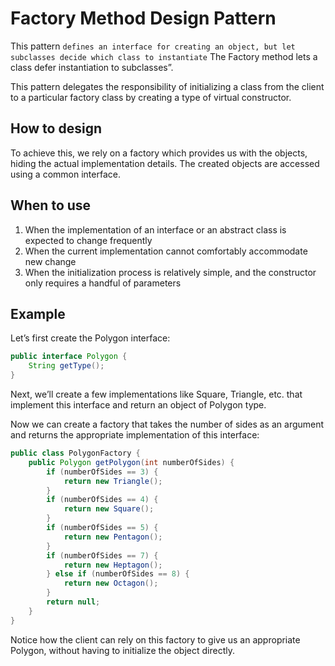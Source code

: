 # Factory Method Design Pattern

This pattern `defines an interface for creating an object, but let subclasses decide which class to instantiate` The
Factory method lets a class defer instantiation to subclasses”.

This pattern delegates the responsibility of initializing a class from the client to a particular factory class by
creating a type of virtual constructor.

## How to design

To achieve this, we rely on a factory which provides us with the objects, hiding the actual implementation details. The
created objects are accessed using a common interface.

## When to use

1. When the implementation of an interface or an abstract class is expected to change frequently
2. When the current implementation cannot comfortably accommodate new change
3. When the initialization process is relatively simple, and the constructor only requires a handful of parameters

## Example

Let’s first create the Polygon interface:

```java
public interface Polygon {
    String getType();
}
```

Next, we’ll create a few implementations like Square, Triangle, etc. that implement this interface and return an object
of Polygon type.

Now we can create a factory that takes the number of sides as an argument and returns the appropriate implementation of
this interface:

```java
public class PolygonFactory {
    public Polygon getPolygon(int numberOfSides) {
        if (numberOfSides == 3) {
            return new Triangle();
        }
        if (numberOfSides == 4) {
            return new Square();
        }
        if (numberOfSides == 5) {
            return new Pentagon();
        }
        if (numberOfSides == 7) {
            return new Heptagon();
        } else if (numberOfSides == 8) {
            return new Octagon();
        }
        return null;
    }
}
```

Notice how the client can rely on this factory to give us an appropriate Polygon, without having to initialize the
object directly.
